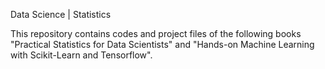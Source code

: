 Data Science | Statistics  

This repository contains codes and project files of the following books "Practical Statistics for Data Scientists" and "Hands-on Machine Learning with Scikit-Learn and Tensorflow".
